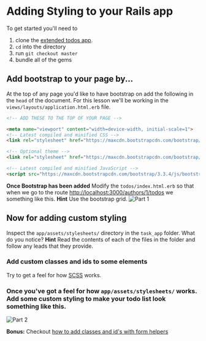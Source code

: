 # Adding Styling to your Rails app
To get started you'll need to

1. clone the [extended todos app](git@github.com:sf-wdi-17/extended_todos.git).
2. `cd` into the directory
3. run `git checkout master`
4. bundle all of the gems 

## Add bootstrap to your page by...
At the top of any page you'd like to have bootstrap on add the following in the `head` of the document. For this lesson we'll be working in the `views/layouts/application.html.erb` file.

```html
<!-- ADD THESE TO THE TOP OF YOUR PAGE -->

<meta name="viewport" content="width=device-width, initial-scale=1">
<!-- Latest compiled and minified CSS -->
<link rel="stylesheet" href="https://maxcdn.bootstrapcdn.com/bootstrap/3.3.4/css/bootstrap.min.css">

<!-- Optional theme -->
<link rel="stylesheet" href="https://maxcdn.bootstrapcdn.com/bootstrap/3.3.4/css/bootstrap-theme.min.css">

<!-- Latest compiled and minified JavaScript -->
<script src="https://maxcdn.bootstrapcdn.com/bootstrap/3.3.4/js/bootstrap.min.js"></script>
```

**Once Bootstrap has been added** Modify the `todos/index.html.erb` so that when we go to the route [http://localhost:3000/authors/1/todos](http://localhost:3000/authors/1/todos) we something like this. **Hint** Use the bootstrap grid.
![Part 1](./part1.png)

## Now for adding custom styling

Inspect the `app/assets/stylesheets/` directory in the `task_app` folder. What do you notice? **Hint** Read the contents of each of the files in the folder and follow any leads that they provide.

### Add custom classes and ids to some elements
Try to get a feel for how [SCSS](http://sass-lang.com/guide) works.

### Once you've got a feel for how `app/assets/stylesheets/` works. Add some custom styling to make your todo list look something like this.
![Part 2](./part2.png)

**Bonus:** Checkout [how to add classes and id's with form helpers](http://api.rubyonrails.org/classes/ActionView/Helpers/FormHelper.html)
